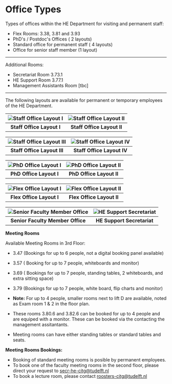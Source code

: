 # Office Types

Types of offices within the HE Department for visiting and permanent staff:

- Flex Rooms: 3.38, 3.81 and 3.93
- PhD's / Postdoc's Offices ( 2  layouts)
- Standard office for permanent staff ( 4 layouts)
- Office for senior staff member (1 layout)
  
____________________________________________
  Additional Rooms:

  - Secretariat Room  3.73.1
  - HE Support Room 3.77.1
  - Management Assistants Room [tbc]
____________________________________________

The following layouts are available for permanent or temporary employees of the HE Department. 


| ![Staff Office Layout I](../figures/staff_office_layout_1.png) | ![Staff Office Layout II](../figures/staff_office_layout_2.png) |
|:-----------------------------------------------------------:|:------------------------------------------------------------:|
| **Staff Office Layout I**                                   | **Staff Office Layout II**                                   |

| ![Staff Office Layout III](../figures/staff_office_layout_3.png) | ![Staff Office Layout IV](../figures/staff_office_layout_4.png) |
|:--------------------------------------------------------------:|:-------------------------------------------------------------:|
| **Staff Office Layout III**                                    | **Staff Office Layout IV**                                   |

| ![PhD Office Layout I](../figures/phd_layout_1.png) | ![PhD Office Layout II](../figures/phd_layout_2.png) |
|:--------------------------------------------------:|:---------------------------------------------------:|
| **PhD Office Layout I**                             | **PhD Office Layout II**                            |

| ![Flex Office Layout I](../figures/flex_office_layout_3.38.png) | ![Flex Office Layout II](../figures/flex_office_layout_3.81_3.83.png) |
|:---------------------------------------------------------------:|:---------------------------------------------------------------------:|
| **Flex Office Layout I**                                       | **Flex Office Layout II**                                            |

| ![Senior Faculty Member Office](../figures/senior_office_layout.png) | ![HE Support Secretariat](../figures/support_room_secretariat_layout_3.73.1.png) |
|:--------------------------------------------------------------------:|:-------------------------------------------------------------------------------:|
| **Senior Faculty Member Office**                                     | **HE Support Secretariat**                                                     |


**Meeting Rooms**

Available Meeting Rooms in 3rd Floor: 
- 3.47 (Bookings for up to 6 people, not a digital booking panel available)
- 3.57 ( Booking for up to 7 people, whiteboards and monitor)
- 3.69 ( Bookings for up to 7 people, standing tables, 2 whiteboards, and extra sitting space)
- 3.79 (Bookings for up to 7 people, white board, flip charts and monitor)
  
- **Note:** For up to 4 people, smaller rooms next to lift D are available, noted as Exam room 1 & 2 in the floor plan.
- These rooms 3.80.6 and 3.82.6 can be booked for up to 4 people and are equiped with a monitor. These can be booked via the contacting the management assitantants.

- Meeting rooms can have either standing tables or standard tables and seats.

**Meeting Rooms Bookings:**
- Booking of standard meeting rooms is posible by permanent employees.
- To book one of the faculty meeting rooms in the second floor, please direct your request to secr-he-citg@tudelft.nl
- To book a lecture room, please contact roosters-citg@tudelft.nl
